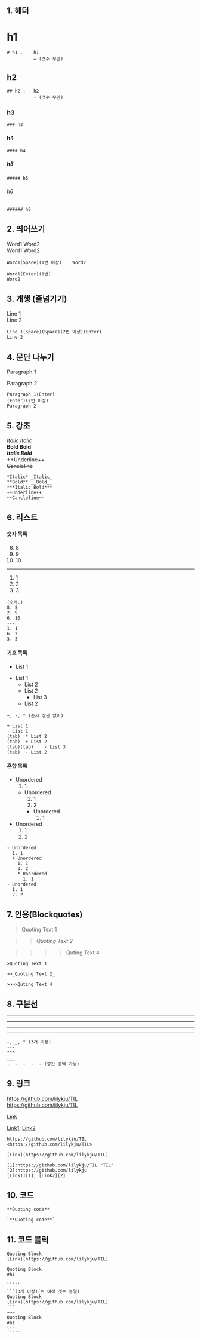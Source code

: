 ## 1. 헤더
# h1   
~~~
# h1 ,    h1  
          = (갯수 무관)
~~~
## h2  
~~~
## h2 ,   h2  
          - (갯수 무관)
~~~
### h3  
~~~
### h3
~~~
#### h4  
~~~
#### h4
~~~
##### h5  
~~~
##### h5
~~~
###### h6  
~~~
###### h6
~~~

## 2. 띄어쓰기

Word1    Word2  
Word1
Word2  

```
Word1(Space)(1번 이상)    Word2

Word1(Enter)(1번)
Word2
```

## 3. 개행 (줄넘기기)

Line 1  
Line 2
```
Line 1(Space)(Space)(2번 이상)(Enter)  
Line 2
```

## 4. 문단 나누기

Paragraph 1



Paragraph 2
```
Paragraph 1(Enter)
(Enter)(2번 이상)
Paragraph 2
```

## 5. 강조

*Italic* _Italic_  
**Bold** __Bold__  
***Italic Bold***  
++Underline++  
~~Cancleline~~  
```
*Italic* _Italic_  
**Bold** __Bold__  
***Italic Bold***  
++Underline++  
~~Cancleline~~  
```

## 6. 리스트
#### 숫자 목록

8. 8
2. 9
6. 10
---
1. 1
6. 2
3. 3

```
(숫자.)
8. 8
2. 9
6. 10
---
1. 1
6. 2
3. 3
```

#### 기호 목록
  + List 1
  - List 1
    * List 2
    + List 2
      - List 3
    - List 2
    
  ```
  +, -, * (순서 상관 없이)
  
  + List 1
  - List 1
  (tab)  * List 2
  (tab)  + List 2
  (tab)(tab)    - List 3
  (tab)  - List 2
  ```

#### 혼합 목록

- Unordered
  1. 1
  + Unordered
    1. 1 
    3. 2
    * Unordered
      1. 1
- Unordered
  1. 1
  2. 2
      
```
- Unordered
  1. 1
  + Unordered
    1. 1 
    3. 2
    * Unordered
      1. 1
- Unordered
  1. 1
  2. 2
```

## 7. 인용(Blockquotes)

>Quoting Text 1

>>_Quoting Text 2_

>>>>Quting Text 4
~~~
>Quoting Text 1

>>_Quoting Text 2_

>>>>Quting Text 4
~~~

## 8. 구분선
---
***
___
-  -  -  -  - 
```
-, _, * (3개 이상)
---
***
___
-  -  -  -  - (중간 공백 가능)
```

## 9. 링크

https://github.com/lilykju/TIL  
<https://github.com/lilykju/TIL>  

[Link](https://github.com/lilykju/TIL)

[1]:https://github.com/lilykju/TIL "TIL"
[2]:https://github.com/lilykju
[Link1][1], [Link2][2] 

```
https://github.com/lilykju/TIL
<https://github.com/lilykju/TIL>

[Link](https://github.com/lilykju/TIL)

[1]:https://github.com/lilykju/TIL "TIL"
[2]:https://github.com/lilykju
[Link1][1], [Link2][2]

```

## 10. 코드

`**Quoting code**`
```
`**Quoting code**`
```

## 11. 코드 블럭

```
Quoting Block
[Link](https://github.com/lilykju/TIL)
```
~~~
Quoting Block
#h1
~~~
``````
`````
```(3개 이상)(위 아래 갯수 동일)
Quoting Block
[Link](https://github.com/lilykju/TIL)
```
~~~
Quoting Block
#h1
~~~
`````
``````
